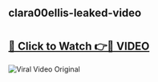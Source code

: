 ## clara00ellis-leaked-video 

# <h2><a href="http://freeplayer.one?title=clara00ellis-leaked-video&ref=21J">🔗 Click to Watch 👉🔴 VIDEO</a></h2>

<a href="http://freeplayer.one?title=clara00ellis-leaked-video&ref=21J" rel="nofollow" data-target="animated-image.originalLink"><img src="https://i.ibb.co.com/xMMVF88/686577567.gif" alt="Viral Video Original" style="max-width: 100%; display: inline-block;" data-target="animated-image.originalImage"></a>

